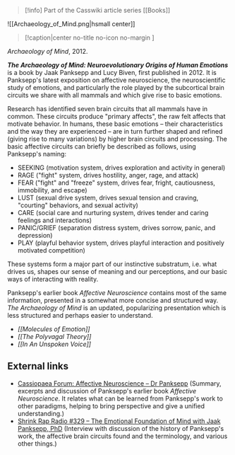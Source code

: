 > [!info] Part of the Casswiki article series [[Books]]

![[Archaeology_of_Mind.png|hsmall center]]
> [!caption|center no-title no-icon no-margin ]
> 
_Archaeology of Mind_, 2012.

_**The Archaeology of Mind: Neuroevolutionary Origins of Human Emotions**_ is a book by Jaak Panksepp and Lucy Biven, first published in 2012. It is Panksepp's latest exposition on affective neuroscience, the neuroscientific study of emotions, and particularly the role played by the subcortical brain circuits we share with all mammals and which give rise to basic emotions.

Research has identified seven brain circuits that all mammals have in common. These circuits produce "primary affects", the raw felt affects that motivate behavior. In humans, these basic emotions – their characteristics and the way they are experienced – are in turn further shaped and refined (giving rise to many variations) by higher brain circuits and processing. The basic affective circuits can briefly be described as follows, using Panksepp's naming:

*   SEEKING (motivation system, drives exploration and activity in general)
*   RAGE ("fight" system, drives hostility, anger, rage, and attack)
*   FEAR ("fight" and "freeze" system, drives fear, fright, cautiousness, immobility, and escape)
*   LUST (sexual drive system, drives sexual tension and craving, "courting" behaviors, and sexual activity)
*   CARE (social care and nurturing system, drives tender and caring feelings and interactions)
*   PANIC/GRIEF (separation distress system, drives sorrow, panic, and depression)
*   PLAY (playful behavior system, drives playful interaction and positively motivated competition)

These systems form a major part of our instinctive substratum, i.e. what drives us, shapes our sense of meaning and our perceptions, and our basic ways of interacting with reality.

Panksepp's earlier book _Affective Neuroscience_ contains most of the same information, presented in a somewhat more concise and structured way. _The Archaeology of Mind_ is an updated, popularizing presentation which is less structured and perhaps easier to understand.

*   _[[Molecules of Emotion]]_
*   _[[The Polyvagal Theory]]_
*   _[[In An Unspoken Voice]]_

External links
--------------

*   [Cassiopaea Forum: Affective Neuroscience – Dr Panksepp](https://cassiopaea.org/forum/index.php/topic,28152.0.html) (Summary, excerpts and discussion of Panksepp's earlier book _Affective Neuroscience_. It relates what can be learned from Panksepp's work to other paradigms, helping to bring perspective and give a unified understanding.)
*   [Shrink Rap Radio #329 – The Emotional Foundation of Mind with Jaak Panksepp, PhD](http://shrinkrapradio.com/329-the-emotional-foundation-of-mind-with-jaak-panksepp-phd/) (Interview with discussion of the history of Panksepp's work, the affective brain circuits found and the terminology, and various other things.)